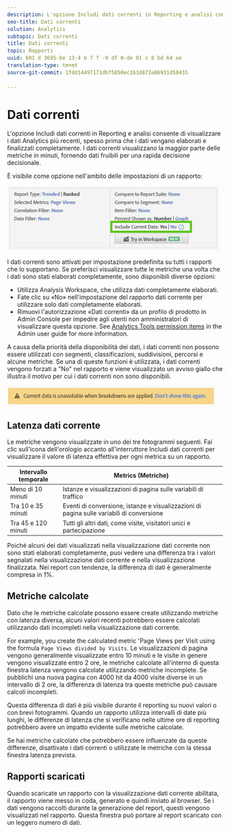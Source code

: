 ```yaml
---
description: L'opzione Includi dati correnti in Reporting e analisi consente di visualizzare i dati Analytics più recenti, spesso prima che i dati vengano elaborati e finalizzati completamente. I dati correnti visualizzano la maggior parte delle metriche in minuti, fornendo dati fruibili per una rapida decisione decisionale.
seo-title: Dati correnti
solution: Analytics
subtopic: Dati correnti
title: Dati correnti
topic: Rapporti
uuid: 601 d 3695-be 13-4 b 7 f -9 df 0-de 01 c 8 bd 64 ee
translation-type: tm+mt
source-git-commit: 1fdd14497171dbf5850ec1b1d873a06931d58435

---
```



# Dati correnti

L'opzione Includi dati correnti in Reporting e analisi consente di visualizzare i dati Analytics più recenti, spesso prima che i dati vengano elaborati e finalizzati completamente. I dati correnti visualizzano la maggior parte delle metriche in minuti, fornendo dati fruibili per una rapida decisione decisionale.

È visibile come opzione nell'ambito delle impostazioni di un rapporto:

![Screenshot dati corrente](assets/current_data.png)

I dati correnti sono attivati per impostazione predefinita su tutti i rapporti che lo supportano. Se preferisci visualizzare tutte le metriche una volta che i dati sono stati elaborati completamente, sono disponibili diverse opzioni:

* Utilizza Analysis Workspace, che utilizza dati completamente elaborati.
* Fate clic su «No» nell'impostazione del rapporto dati corrente per utilizzare solo dati completamente elaborati.
* Rimuovi l'autorizzazione «Dati correnti» da un profilo di prodotto in Admin Console per impedire agli utenti non amministratori di visualizzare questa opzione. See [Analytics Tools permission items](../../admin/admin-console/permissions/analytics-tools.md) in the Admin user guide for more information.

A causa della priorità della disponibilità dei dati, i dati correnti non possono essere utilizzati con segmenti, classificazioni, suddivisioni, percorsi e alcune metriche. Se una di queste funzioni è utilizzata, i dati correnti vengono forzati a "No" nel rapporto e viene visualizzato un avviso giallo che illustra il motivo per cui i dati correnti non sono disponibili.

![Avviso dati corrente](assets/current_data_notice.png)

## Latenza dati corrente

Le metriche vengono visualizzate in uno dei tre fotogrammi seguenti. Fai clic sull'icona dell'orologio accanto all'interruttore Includi dati correnti per visualizzare il valore di latenza effettiva per ogni metrica su un rapporto.

| Intervallo temporale | Metrics (Metriche) |
| --- | --- |
| Meno di 10 minuti | Istanze e visualizzazioni di pagina sulle variabili di traffico |
| Tra 10 e 35 minuti | Eventi di conversione, istanze e visualizzazioni di pagina sulle variabili di conversione |
| Tra 45 e 120 minuti | Tutti gli altri dati, come visite, visitatori unici e partecipazione |

Poiché alcuni dei dati visualizzati nella visualizzazione dati corrente non sono stati elaborati completamente, puoi vedere una differenza tra i valori segnalati nella visualizzazione dati corrente e nella visualizzazione finalizzata. Nei report con tendenze, la differenza di dati è generalmente compresa in 1%.

## Metriche calcolate

Dato che le metriche calcolate possono essere create utilizzando metriche con latenza diversa, alcuni valori recenti potrebbero essere calcolati utilizzando dati incompleti nella visualizzazione dati corrente.

For example, you create the calculated metric 'Page Views per Visit using the formula `Page Views divided by Visits`. Le visualizzazioni di pagina vengono generalmente visualizzate entro 10 minuti e le visite in genere vengono visualizzate entro 2 ore, le metriche calcolate all'interno di questa finestra latenza vengono calcolate utilizzando metriche incomplete. Se pubblichi una nuova pagina con 4000 hit da 4000 visite diverse in un intervallo di 2 ore, la differenza di latenza tra queste metriche può causare calcoli incompleti.

Questa differenza di dati è più visibile durante il reporting su nuovi valori o con brevi fotogrammi. Quando un rapporto utilizza intervalli di date più lunghi, le differenze di latenza che si verificano nelle ultime ore di reporting potrebbero avere un impatto evidente sulle metriche calcolate.

Se hai metriche calcolate che potrebbero essere influenzate da queste differenze, disattivate i dati correnti o utilizzate le metriche con la stessa finestra latenza prevista.

## Rapporti scaricati

Quando scaricate un rapporto con la visualizzazione dati corrente abilitata, il rapporto viene messo in coda, generato e quindi inviato al browser. Se i dati vengono raccolti durante la generazione del report, questi vengono visualizzati nel rapporto. Questa finestra può portare al report scaricato con un leggero numero di dati.
